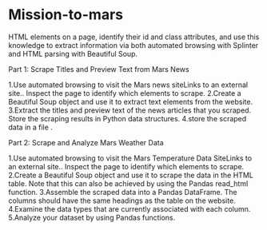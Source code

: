 # Mission-to-mars

HTML elements on a page, identify their id and class attributes, and use this knowledge to extract information via both automated browsing with Splinter and HTML parsing with Beautiful Soup.

Part 1: Scrape Titles and Preview Text from Mars News

1.Use automated browsing to visit the Mars news siteLinks to an external site.. Inspect the page to identify which elements to scrape.
2.Create a Beautiful Soup object and use it to extract text elements from the website.
3.Extract the titles and preview text of the news articles that you scraped. Store the scraping results in Python data structures.
4.store the scraped data in a file .


Part 2: Scrape and Analyze Mars Weather Data

1.Use automated browsing to visit the Mars Temperature Data SiteLinks to an external site.. Inspect the page to identify which elements to scrape.
2.Create a Beautiful Soup object and use it to scrape the data in the HTML table. Note that this can also be achieved by using the Pandas read_html function.
3.Assemble the scraped data into a Pandas DataFrame. The columns should have the same headings as the table on the website. 
4.Examine the data types that are currently associated with each column.
5.Analyze your dataset by using Pandas functions.

